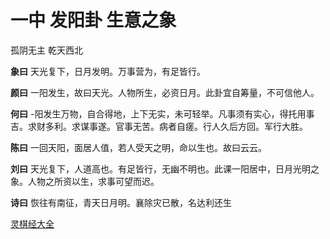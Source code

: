# 一中 发阳卦 生意之象

孤阴无主 乾天西北

**象曰** 天光复下，日月发明。万事营为，有足皆行。

**颜曰** 一阳发生，故曰天光。人物所生，必资日月。此卦宜自筹量，不可信他人。

**何曰** -阳发生万物，自合得地，上下无实，未可轻举。凡事须有实心，得托用事吉。求财多利。求谋事遂。官事无苦。病者自瘥。行人久后方回。军行大胜。

**陈曰** 一回天阳，面居人值，若人受天之明，命以生也。故曰云云。

**刘曰** 天光复下，人道高也。有足皆行，无幽不明也。此课一阳居中，日月光明之象。人物之所资以生，求事可望而迟。

**诗曰** 恢往有南征，青天日月明。襄除灾已散，名达利还生

[灵棋经大全](README.md)
